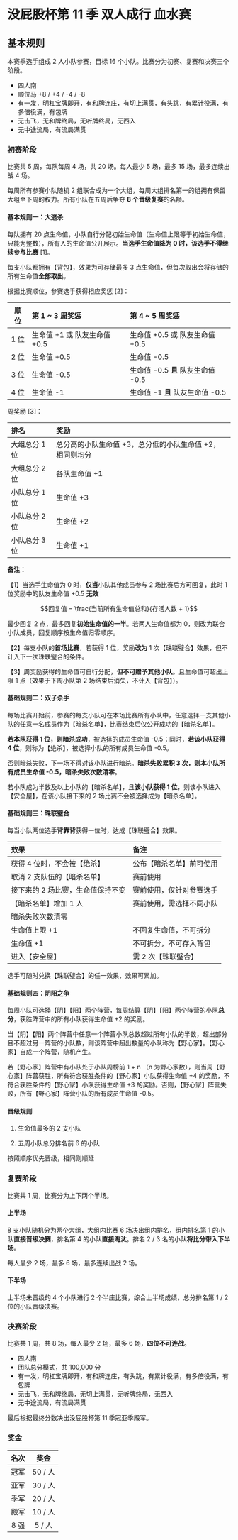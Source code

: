 # 没屁股杯第 11 季 双人成行 血水赛

## 基本规则

本赛季选手组成 2 人小队参赛，目标 16 个小队。比赛分为初赛、复赛和决赛三个阶段。

+ 四人南
+ 顺位马 +8 / +4 / -4 / -8
+ 有一发，明杠宝牌即开，有和牌连庄，有切上满贯，有头跳，有累计役满，有多倍役满，有包牌
+ 无击飞，无和牌终局，无听牌终局，无西入
+ 无中途流局，有流局满贯

### 初赛阶段

比赛共 5 周，每队每周 4 场，共 20 场。每人最少 5 场，最多 15 场，最多连续出战 4 场。

每周所有参赛小队随机 2 组联合成为一个大组，每周大组排名第一的组拥有保留大组至下周的权力。所有小队在五周后争夺 **8 个晋级复赛**的名额。

#### 基本规则一：大逃杀

每队拥有 20 点生命值，小队自行分配初始生命值（生命值上限等于初始生命值，只能为整数），所有人的生命值公开展示。**当选手生命值降为 0 时，该选手不得继续参与比赛** [1]。

每支小队都拥有【背包】，效果为可存储最多 3 点生命值，但每次取出会将存储的所有生命值**全部取出**。

根据比赛顺位，参赛选手获得相应奖惩 [2]：

| 顺位 | 第 1 ~ 3 周奖惩 | 第 4 ~ 5 周奖惩 |
|:-----:|:-----|:-----|
| 1 位 | 生命值 +1 或 队友生命值 +0.5 | 生命值 +0.5 或 队友生命值 +0.5 |
| 2 位 | 生命值 +0.5 | 生命值 -0.5 |
| 3 位 | 生命值 -0.5 | 生命值 -0.5 **且** 队友生命值 -0.5 |
| 4 位 | 生命值 -1 | 生命值 -1 **且** 队友生命值 -0.5 |

周奖励 [3]：

| 排名 | 奖励 |
|:-----|:-----|
| 大组总分 1 位 | 总分高的小队生命值 +3，总分低的小队生命值 +2，相同则均分 |
| 大组总分 2 位 | 各队生命值 +1 |
| 小队总分 1 位 | 生命值 +3 |
| 小队总分 2 位 | 生命值 +2 |
| 小队总分 3 位 | 生命值 +1 |

**备注：**

【1】当选手生命值为 0 时，**仅当**小队其他成员参与 2 场比赛后方可回复，此时 1 位奖励中的队友生命值 +0.5 **无效**

$$回复值 = \frac{当前所有生命值总和}{存活人数 + 1}$$

最少回复 2 点，最多回复**初始生命值的一半**。若两人生命值都为 0，则改为联合小队成员，回复顺序按生命值归零顺序。

【2】每支小队的**首场比赛**，若获得 1 位，奖励**改为** 1 次【珠联璧合】效果，但不计入下一次珠联璧合的条件。

【3】周奖励获得的生命值可自行分配，**但不可赠予其他小队**。且生命值可超出上限 1 点（效果于下周小队第 2 场结束后消失，不计入【背包】）。

#### 基础规则二：双子杀手

每场比赛开始前，参赛的每支小队可在本场比赛所有小队中，任意选择一支其他小队的任意一名成员作为【暗杀名单】，比赛结束后仅公开成功的【暗杀名单】。

**若本队获得 1 位，则暗杀成功**，被选择的成员生命值 -0.5；同时，**若该小队获得 4 位**，则称为【绝杀】，被选择小队的所有成员生命值 -0.5。

否则暗杀失败，下一场不得对该小队进行暗杀。**暗杀失败累积 3 次，则本小队所有成员生命值 -0.5，暗杀失败次数清零**。

若小队成为半数及以上小队的【暗杀名单】，且**该小队获得 1 位**，则该小队进入【安全屋】，在该小队接下来的 2 场比赛不会被选择成为【暗杀名单】。

#### 基础规则三：珠联璧合

每当小队两位选手**背靠背**获得一位时，达成【珠联璧合】效果。

| 效果 | 备注 |
|:-----|:-----|
| 获得 4 位时，不会被【绝杀】 | 公布【暗杀名单】前可使用 |
| 取消 2 支队伍的【暗杀名单】 | 赛前使用 |
| 接下来的 2 场比赛，生命值保持不变 | 赛前使用，仅针对参赛选手 |
| 【暗杀名单】增加 1 人 | 赛前使用，需选择不同小队 |
| 暗杀失败次数清零 | |
| 生命值上限 +1 | 不回复生命值，不可拆分 |
| 生命值 +1 | 不可拆分，不可存入背包 |
| 进入【安全屋】 | 需 2 次【珠联璧合】 |

选手可随时兑换【珠联璧合】的任一效果，效果可累加。

#### 基础规则四：阴阳之争

每周小队可选择【阴】【阳】两个阵营，每周结算【阴】【阳】两个阵营的小队**总分**，获胜阵营中的所有小队获得生命值 +2 的奖励。

当【阴】【阳】两个阵营中任意一个阵营小队总数超过所有小队的半数，超出部分且不超过另一阵营的小队数，则该阵营中超出数量的小队称为【野心家】。【野心家】自成一个阵营，随机产生。

若【野心家】阵营中有小队处于小队周榜前 1 + n （n 为野心家数），则当周【野心家】阵营获胜，所有符合获胜条件的【野心家】小队获得生命值 +4 的奖励，不符合获胜条件的【野心家】小队获得生命值 +3 的奖励。否则，【野心家】阵营失败，所有【野心家】阵营小队的所有成员生命值 -0.5。

#### 晋级规则

1. 生命值最多的 2 支小队

2. 五周小队总分排名前 6 的小队

按照顺序优先晋级，相同则顺延

### 复赛阶段

比赛共 1 周，比赛分为上下两个半场。

#### 上半场

8 支小队随机分为两个大组，大组内比赛 6 场决出组内排名，组内排名第 1 的小队**直接晋级决赛**，排名第 4 的小队**直接淘汰**。排名 2 / 3 名的小队**将比分带入下半场**。

每人最少 2 场，最多 6 场，最多连续出战 2 场。

#### 下半场

上半场未晋级的 4 个小队进行 2 个半庄比赛，综合上半场成绩，总分排名第 1 / 2 位的小队晋级决赛。

### 决赛阶段

比赛共 1 周，共 8 场，每人最少 2 场，最多 6 场，**四位不可连战**。

+ 四人南
+ 团队总分模式，共 100,000 分
+ 有一发，明杠宝牌即开，有和牌连庄，有头跳，有累计役满，有多倍役满，有包牌
+ 无击飞，无和牌终局，无切上满贯，无听牌终局，无西入
+ 无中途流局，有流局满贯

最后根据最终分数决出没屁股杯第 11 季冠亚季殿军。

### 奖金

| 名次 | 奖金 |
|:-----:|:-----:|
| 冠军 | 50 / 人 |
| 亚军 | 30 / 人 |
| 季军 | 20 / 人 |
| 殿军 | 10 / 人 |
| 8 强 | 5 / 人 |

